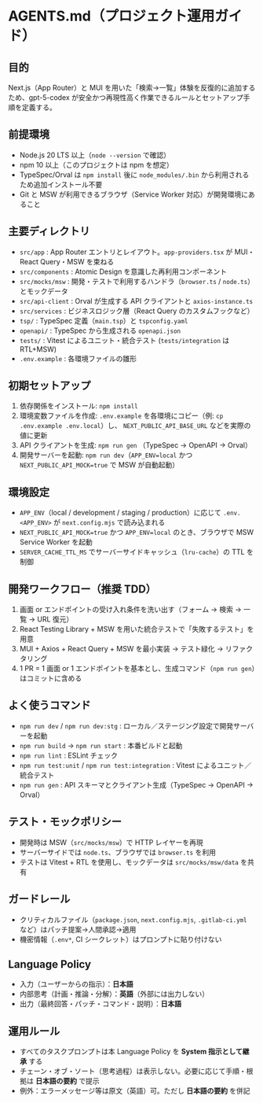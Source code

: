 # AGENTS.md（プロジェクト運用ガイド）

## 目的
Next.js（App Router）と MUI を用いた「検索→一覧」体験を反復的に追加するため、gpt-5-codex が安全かつ再現性高く作業できるルールとセットアップ手順を定義する。

## 前提環境
- Node.js 20 LTS 以上（`node --version` で確認）
- npm 10 以上（このプロジェクトは npm を想定）
- TypeSpec/Orval は `npm install` 後に `node_modules/.bin` から利用されるため追加インストール不要
- Git と MSW が利用できるブラウザ（Service Worker 対応）が開発環境にあること

## 主要ディレクトリ
- `src/app` : App Router エントリとレイアウト。`app-providers.tsx` が MUI・React Query・MSW を束ねる
- `src/components` : Atomic Design を意識した再利用コンポーネント
- `src/mocks/msw` : 開発・テストで利用するハンドラ（`browser.ts` / `node.ts`）とモックデータ
- `src/api-client` : Orval が生成する API クライアントと `axios-instance.ts`
- `src/services` : ビジネスロジック層（React Query のカスタムフックなど）
- `tsp/` : TypeSpec 定義（`main.tsp`）と `tspconfig.yaml`
- `openapi/` : TypeSpec から生成される `openapi.json`
- `tests/` : Vitest によるユニット・統合テスト (`tests/integration` は RTL+MSW)
- `.env.example` : 各環境ファイルの雛形

## 初期セットアップ
1. 依存関係をインストール: `npm install`
2. 環境変数ファイルを作成: `.env.example` を各環境にコピー（例: `cp .env.example .env.local`）し、 `NEXT_PUBLIC_API_BASE_URL` などを実際の値に更新
3. API クライアントを生成: `npm run gen` （TypeSpec → OpenAPI → Orval）
4. 開発サーバーを起動: `npm run dev`（`APP_ENV=local` かつ `NEXT_PUBLIC_API_MOCK=true` で MSW が自動起動）

## 環境設定
- `APP_ENV`（local / development / staging / production）に応じて `.env.<APP_ENV>` が `next.config.mjs` で読み込まれる
- `NEXT_PUBLIC_API_MOCK=true` かつ `APP_ENV=local` のとき、ブラウザで MSW Service Worker を起動
- `SERVER_CACHE_TTL_MS` でサーバーサイドキャッシュ（`lru-cache`）の TTL を制御

## 開発ワークフロー（推奨 TDD）
1. 画面 or エンドポイントの受け入れ条件を洗い出す（フォーム → 検索 → 一覧 → URL 復元）
2. React Testing Library + MSW を用いた統合テストで「失敗するテスト」を用意
3. MUI + Axios + React Query + MSW を最小実装 → テスト緑化 → リファクタリング
4. 1 PR = 1 画面 or 1 エンドポイントを基本とし、生成コマンド（`npm run gen`）はコミットに含める

## よく使うコマンド
- `npm run dev` / `npm run dev:stg` : ローカル／ステージング設定で開発サーバーを起動
- `npm run build` → `npm run start` : 本番ビルドと起動
- `npm run lint` : ESLint チェック
- `npm run test:unit` / `npm run test:integration` : Vitest によるユニット／統合テスト
- `npm run gen` : API スキーマとクライアント生成（TypeSpec → OpenAPI → Orval）

## テスト・モックポリシー
- 開発時は MSW（`src/mocks/msw`）で HTTP レイヤーを再現
- サーバーサイドでは `node.ts`、ブラウザでは `browser.ts` を利用
- テストは Vitest + RTL を使用し、モックデータは `src/mocks/msw/data` を共有

## ガードレール
- クリティカルファイル（`package.json`, `next.config.mjs`, `.gitlab-ci.yml` など）はパッチ提案→人間承認→適用
- 機密情報（`.env*`, CI シークレット）はプロンプトに貼り付けない

## Language Policy
- 入力（ユーザーからの指示）：**日本語**
- 内部思考（計画・推論・分解）：**英語**（外部には出力しない）
- 出力（最終回答・パッチ・コマンド・説明）：**日本語**

## 運用ルール
- すべてのタスクプロンプトは本 Language Policy を **System 指示として継承** する
- チェーン・オブ・ソート（思考過程）は表示しない。必要に応じて手順・根拠は **日本語の要約** で提示
- 例外：エラーメッセージ等は原文（英語）可。ただし **日本語の要約** を併記
